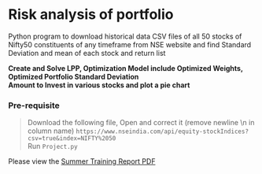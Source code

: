 # Risk analysis of portfolio

Python program to download historical data CSV files of all 50 stocks of Nifty50 constituents of any timeframe from NSE website and find Standard Deviation and mean of each stock and return list

**Create and Solve LPP, Optimization Model include Optimized Weights, Optimized Portfolio Standard Deviation**  
**Amount to Invest in various stocks and plot a pie chart**

### Pre-requisite
>  Download the following file, Open and correct it (remove newline \n in column name)
>  ```https://www.nseindia.com/api/equity-stockIndices?csv=true&index=NIFTY%2050```  
>  Run ```Project.py```  

Please view the [Summer Training Report PDF](Report.pdf)

